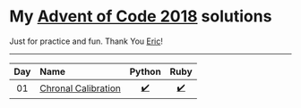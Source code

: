 # My [Advent of Code 2018](http://adventofcode.com/2018) solutions

Just for practice and fun. Thank You [Eric](http://was.tl/)!

---

| Day   | Name                         | Python                     | Ruby                       |
| :---: | :--------------------------- | :------------------------: | :------------------------: |
| 01    | [Chronal Calibration][day01] | [:heavy_check_mark:][py01] | [:heavy_check_mark:][rb01] |

[py01]: ./01/solution.py

[rb01]: ./01/solution.rb

[day01]: https://adventofcode.com/2017/day/1
[day02]: https://adventofcode.com/2017/day/2
[day03]: https://adventofcode.com/2017/day/3
[day04]: https://adventofcode.com/2017/day/4
[day05]: https://adventofcode.com/2017/day/5
[day06]: https://adventofcode.com/2017/day/6
[day07]: https://adventofcode.com/2017/day/7
[day08]: https://adventofcode.com/2017/day/8
[day09]: https://adventofcode.com/2017/day/9
[day10]: https://adventofcode.com/2017/day/10
[day11]: https://adventofcode.com/2017/day/11
[day12]: https://adventofcode.com/2017/day/12
[day13]: https://adventofcode.com/2017/day/13
[day14]: https://adventofcode.com/2017/day/14
[day15]: https://adventofcode.com/2017/day/15
[day16]: https://adventofcode.com/2017/day/16
[day17]: https://adventofcode.com/2017/day/17
[day18]: https://adventofcode.com/2017/day/18
[day19]: https://adventofcode.com/2017/day/19
[day20]: https://adventofcode.com/2017/day/20
[day21]: https://adventofcode.com/2017/day/21
[day22]: https://adventofcode.com/2017/day/22
[day23]: https://adventofcode.com/2017/day/23
[day24]: https://adventofcode.com/2017/day/24
[day25]: https://adventofcode.com/2017/day/25